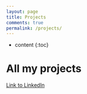 ```yaml
---
layout: page
title: Projects
comments: true
permalink: /projects/
---
```


* content
{:toc}

# All my projects

[Link to LinkedIn](https://www.linkedin.com/in/rky0930/)
